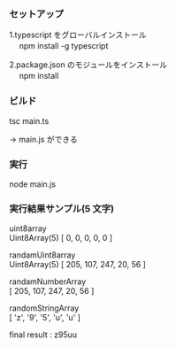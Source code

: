 ### セットアップ

1.typescript をグローバルインストール  
　 npm install -g typescript

2.package.json のモジュールをインストール  
　 npm install

### ビルド

tsc main.ts

-> main.js ができる

### 実行

node main.js

### 実行結果サンプル(5 文字)

uint8array  
Uint8Array(5) [ 0, 0, 0, 0, 0 ]

randamUint8array  
Uint8Array(5) [ 205, 107, 247, 20, 56 ]

randamNumberArray  
[ 205, 107, 247, 20, 56 ]

randomStringArray  
[ 'z', '9', '5', 'u', 'u' ]

final result : z95uu
